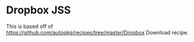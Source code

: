 Dropbox JSS
===========

This is based off of https://github.com/autopkg/recipes/tree/master/Dropbox Download recipe.
